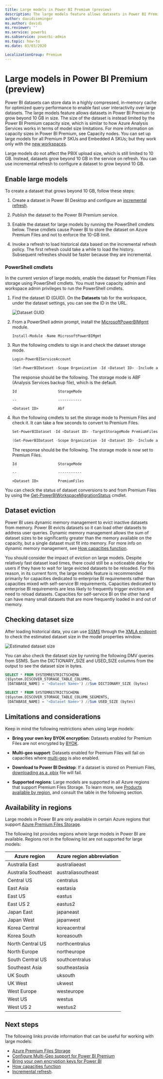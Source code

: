 ```yaml
---
title: Large models in Power BI Premium (preview)
description: The large models feature allows datasets in Power BI Premium to grow beyond 10 GB in size.
author: davidiseminger
ms.author: davidi
ms.reviewer: ''
ms.service: powerbi
ms.subservice: powerbi-admin
ms.topic: how-to
ms.date: 03/03/2020

LocalizationGroup: Premium
---
```


# Large models in Power BI Premium (preview)

Power BI datasets can store data in a highly compressed, in-memory cache for optimized query performance to enable fast user interactivity over large datasets. The large models feature allows datasets in Power BI Premium to grow beyond 10 GB in size. The size of the dataset is instead limited by the Power BI Premium capacity size, which is similar to how Azure Analysis Services works in terms of model size limitations. For more information on capacity sizes in Power BI Premium, see Capacity nodes. You can set up large models for all Premium P SKUs and Embedded A SKUs; but they work only with the [new workspaces](../collaborate-share/service-create-the-new-workspaces.md).

Large models do not affect the PBIX upload size, which is still limited to 10 GB. Instead, datasets grow beyond 10 GB in the service on refresh. You can use incremental refresh to configure a dataset to grow beyond 10 GB.

## Enable large models

To create a dataset that grows beyond 10 GB, follow these steps:

1. Create a dataset in Power BI Desktop and configure an [incremental refresh](service-premium-incremental-refresh.md).

1. Publish the dataset to the Power BI Premium service.

1. Enable the dataset for large models by running the PowerShell cmdlets below. These cmdlets cause Power BI to store the dataset on Azure Premium Files and not to enforce the 10-GB limit.

1. Invoke a refresh to load historical data based on the incremental refresh policy. The first refresh could take a while to load the history. Subsequent refreshes should be faster because they are incremental.

### PowerShell cmdlets

In the current version of large models, enable the dataset for Premium Files storage using PowerShell cmdlets. You must have capacity admin and workspace admin privileges to run the PowerShell cmdlets.

1. Find the dataset ID (GUID). On the **Datasets** tab for the workspace, under the dataset settings, you can see the ID in the URL.

    ![Dataset GUID](media/service-premium-large-models/dataset-guid.png)

1. From a PowerShell admin prompt, install the [MicrosoftPowerBIMgmt](/powershell/module/microsoftpowerbimgmt.data/) module.

    ```powershell
    Install-Module -Name MicrosoftPowerBIMgmt
    ```

1. Run the following cmdlets to sign in and check the dataset storage mode.

    ```powershell
    Login-PowerBIServiceAccount

    (Get-PowerBIDataset -Scope Organization -Id <Dataset ID> -Include actualStorage).ActualStorage
    ```

    The response should be the following. The storage mode is ABF (Analysis Services backup file), which is the default.

    ```
    Id                   StorageMode

    --                   -----------

    <Dataset ID>         Abf
    ```

1. Run the following cmdlets to set the storage mode to Premium Files and check it. It can take a few seconds to convert to Premium Files.

    ```powershell
    Set-PowerBIDataset -Id <Dataset ID> -TargetStorageMode PremiumFiles

    (Get-PowerBIDataset -Scope Organization -Id <Dataset ID> -Include actualStorage).ActualStorage
    ```

    The response should be the following. The storage mode is now set to Premium Files.

    ```
    Id                   StorageMode
    
    --                   -----------
    
    <Dataset ID>         PremiumFiles
    ```

You can check the status of dataset conversions to and from Premium Files by using the [Get-PowerBIWorkspaceMigrationStatus](/powershell/module/microsoftpowerbimgmt.workspaces/get-powerbiworkspacemigrationstatus) cmdlet.

## Dataset eviction

Power BI uses dynamic memory management to evict inactive datasets from memory. Power BI evicts datasets so it can load other datasets to address user queries. Dynamic memory management allows the sum of dataset sizes to be significantly greater than the memory available on the capacity, but a single dataset must fit into memory. For more info on dynamic memory management, see [How capacities function](service-premium-what-is.md#how-capacities-function).

You should consider the impact of eviction on large models. Despite relatively fast dataset load times, there could still be a noticeable delay for users if they have to wait for large evicted datasets to be reloaded. For this reason, in its current form, the large models feature is recommended primarily for capacities dedicated to enterprise BI requirements rather than capacities mixed with self-service BI requirements. Capacities dedicated to enterprise BI requirements are less likely to frequently trigger eviction and need to reload datasets. Capacities for self-service BI on the other hand can have many small datasets that are more frequently loaded in and out of memory.

## Checking dataset size

After loading historical data, you can use [SSMS](https://docs.microsoft.com/sql/ssms/download-sql-server-management-studio-ssms) through the [XMLA endpoint](service-premium-connect-tools.md) to check the estimated dataset size in the model properties window.

![Estimated dataset size](media/service-premium-large-models/estimated-dataset-size.png)

You can also check the dataset size by running the following DMV queries from SSMS. Sum the DICTIONARY\_SIZE and USED\_SIZE columns from the output to see the dataset size in bytes.

```sql
SELECT * FROM SYSTEMRESTRICTSCHEMA
($System.DISCOVER_STORAGE_TABLE_COLUMNS,
 [DATABASE_NAME] = '<Dataset Name>') //Sum DICTIONARY_SIZE (bytes)

SELECT * FROM SYSTEMRESTRICTSCHEMA
($System.DISCOVER_STORAGE_TABLE_COLUMN_SEGMENTS,
 [DATABASE_NAME] = '<Dataset Name>') //Sum USED_SIZE (bytes)
```

## Limitations and considerations

Keep in mind the following restrictions when using large models:

- **Bring your own key BYOK encryption**: Datasets enabled for Premium Files are not encrypted by [BYOK](service-encryption-byok.md).
- **Multi-geo support**: Datasets enabled for Premium Files will fail on capacities where [multi-geo](service-admin-premium-multi-geo.md) is also enabled.

- **Download to Power BI Desktop**: If a dataset is stored on Premium Files, [downloading as a .pbix](../create-reports/service-export-to-pbix.md) file will fail.
- **Supported regions**: Large models are supported in all Azure regions that support Premium Files Storage. To learn more, see [Products available by region](https://azure.microsoft.com/global-infrastructure/services/?products=storage), and consult the table in the following section.


## Availability in regions

Large models in Power BI are only available in certain Azure regions that support [Azure Premium Files Storage](https://docs.microsoft.com/azure/storage/files/storage-files-planning#storage-tiers).

The following list provides regions where large models in Power BI are available. Regions not in the following list are not supported for large models:


|Azure region  |Azure region abbreviation  |
|---------|---------|
|Australia East     | australiaeast        |
|Australia Southeast     | australiasoutheast        |
|Central US     | centralus        |
|East Asia     | eastasia        |
|East US     | eastus        |
|East US 2     | eastus2        |
|Japan East     | japaneast        |
|Japan West     | japanwest        |
|Korea Central     | koreacentral        |
|Korea South     | koreasouth        |
|North Central US     | northcentralus        |
|North Europe     | northeurope        |
|South Central US     | southcentralus        |
|Southeast Asia     | southeastasia        |
|UK South     | uksouth        |
|UK West     | ukwest        |
|West Europe     | westeurope        |
|West US     | westus        |
|West US 2     | westus2        |



## Next steps

The following links provide information that can be useful for working with large models:

* [Azure Premium Files Storage](https://docs.microsoft.com/azure/storage/files/storage-files-planning#storage-tiers)
* [Configure Multi-Geo support for Power BI Premium](service-admin-premium-multi-geo.md)
* [Bring your own encryption keys for Power BI](service-encryption-byok.md)
* [How capacities function](service-premium-what-is.md#how-capacities-function)
* [Incremental refresh](service-premium-incremental-refresh.md).
